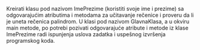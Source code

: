 Kreirati klasu pod nazivom ImePrezime (koristiti svoje ime i prezime)  sa odgovarajućim atributima i metodama za učitavanje rečenice i proveru da li je uneta rečenica palindrom. U klasi pod nazivom GlavnaKlasa, a u okviru main metode, po potrebi pozivati odgovarajuće atribute i metode iz klase ImePrezime radi ispunjenja uslova zadatka i uspešnog izvršenja programskog koda.
